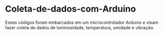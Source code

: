 # Coleta-de-dados-com-Arduino
Esses códigos foram embarcados em um microcontrolador Arduino e visam fazer coleta de dados de luminosidade, temperatura, umidade e vibração.
